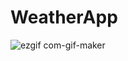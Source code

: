 # WeatherApp

![ezgif com-gif-maker](https://user-images.githubusercontent.com/72764899/178068081-9b061fb8-e9c8-4864-b50a-93a0e1413b60.gif)
